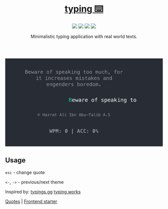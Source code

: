<br>

<h1 align="center"><a href="https://typ.life/"> typing ⌨️ </a></h1>

<p align="center">
  <a href="https://goreportcard.com/report/github.com/lalabuy948/typing"><img src="https://goreportcard.com/badge/github.com/lalabuy948/typing"/></a>
  <a href="backend/go.mod"><img src="https://img.shields.io/github/go-mod/go-version/lalabuy948/logektor"/></a>
  <a href="/LICENCE"><img src="https://img.shields.io/badge/licence-ccpl-green"/></a>
  <a href="https://typ.life/"><img src="https://img.shields.io/website-up-down-green-red/https/typ.life.svg"/></a>

</p>

<p align="center">
  Minimalistic typing application with real world texts.
</p>

<br><br>

![typ.life](static/typ.life.png)

## Usage

`esc` - change quote

`<-`, `->` - previous/next theme

Inspired by: [typings.gg](https://typings.gg/) [typing.works](https://typing.works/)

[Quotes](https://www.kaggle.com/akmittal/quotes-dataset) | [Frontend starter](https://medium.com/better-programming/create-a-typing-game-with-react-hooks-usekeypress-and-faker-28bbc7919820)